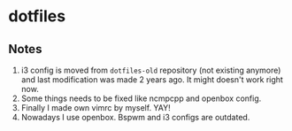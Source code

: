 # dotfiles

## Notes

1. i3 config is moved from `dotfiles-old` repository (not existing anymore) and last modification was made 2 years ago. It might doesn't work right now.
2. Some things needs to be fixed like ncmpcpp and openbox config.
3. Finally I made own vimrc by myself. YAY!
4. Nowadays I use openbox. Bspwm and i3 configs are outdated.